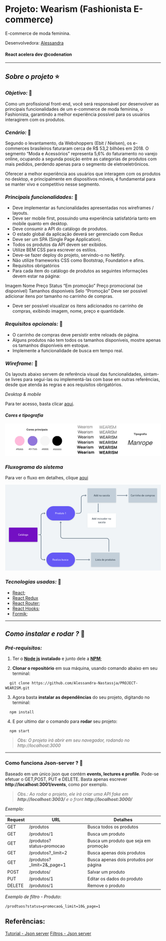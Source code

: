 # Projeto: Wearism (Fashionista E-commerce)
E-commerce de moda feminina.

Desenvolvedora:
[Alessandra](https://github.com/Alessandra-Nastassja)

#### React acelera dev @codenation 

****
## *Sobre o projeto* ⭐️

### *Objetivo:* 📌 

Como um profissional front-end, você será responsável por desenvolver as principais funcionalidades de um e-commerce de moda feminina, o Fashionista, garantindo a melhor experiência possível para os usuários interagirem com os produtos.

### *Cenário:* 📌 

Segundo o levantamento, da Webshoppers (Ebit / Nielsen), os e-commerces brasileiros faturaram cerca de R$ 53,2 bilhões em 2018. O segmento “Moda e Acessórios” representa 5,6% do faturamento no varejo online, ocupando a segunda posição entre as categorias de produtos com mais pedidos, perdendo apenas para o segmento de eletroeletrônicos.

Oferecer a melhor experiência aos usuários que interagem com os produtos no desktop, e principalmente em dispositivos móveis, é fundamental para se manter vivo e competitivo nesse segmento.

### *Principais funcionalidades:* 📌 

- Deve implementar as funcionalidades apresentadas nos wireframes / layouts.
- Deve ser mobile first, possuindo uma experiência satisfatória tanto em mobile quanto em desktop.
- Deve consumir a API do catálogo de produtos.
- O estado global da aplicação deverá ser gerenciado com Redux
- Deve ser um SPA (Single Page Application).
- Todos os produtos da API devem ser exibidos.
- Utilize BEM CSS para escrever os estilos.
- Deve-se fazer deploy do projeto, servindo-o no Netlify.
- Não utilize frameworks CSS como Bootstrap, Foundation e afins.
- Requisitos obrigatórios
- Para cada item do catálogo de produtos as seguintes informações devem estar na página:

Imagem
Nome
Preço
Status “Em promoção”
Preço promocional (se disponível)
Tamanhos disponíveis
Selo “Promoção”
Deve ser possível adicionar itens por tamanho no carrinho de compras.

- Deve ser possível visualizar os itens adicionados no carrinho de compras, exibindo imagem, nome, preço e quantidade.

### *Requisitos opcionais:* 📌 

- O carrinho de compras deve persistir entre reloads de página.
- Alguns produtos não tem todos os tamanhos disponíveis, mostre apenas os tamanhos disponíveis em estoque.
- Implemente a funcionalidade de busca em tempo real.

### *Wireframe:* 📌 

Os layouts abaixo servem de referência visual das funcionalidades, sintam-se livres para segui-las ou implementá-las com base em outras referências, desde que atenda às regras e aos requisitos obrigatórios.

*Desktop & mobile*

Para ter acesso, basta clicar [aqui](https://github.com/Alessandra-Nastassja/PROJECT-WEARISM/wiki/Wireframe).

#### *Cores e tipografia*

![](https://github.com/Alessandra-Nastassja/PROJECT-WEARISM/blob/master/wireframes/cores.jpg)

### *Fluxograma do sistema*

Para ver o fluxo em detalhes, clique [aqui](https://whimsical.com/KvoQMy6dBcFU7bABk6UYY2)

![](https://github.com/Alessandra-Nastassja/PROJECT-WEARISM/blob/master/wireframes/fluxo.png)

### *Tecnologias usadas:* 📌 

- [React](https://pt-br.reactjs.org/docs/getting-started.html);
- [React Redux](https://redux.js.org/introduction/getting-started)
- [React Router](https://reacttraining.com/react-router/web/guides/quick-start);
- [React Hooks](https://pt-br.reactjs.org/docs/hooks-intro.html);
- [Formik](https://jaredpalmer.com/formik/docs/api/formik);

****
## *Como instalar e rodar ?* 🚀
###  *Pré-requisitos:*
1. Ter o **[Node js](https://nodejs.org/en/) instalado** e junto dele a **[NPM](https://www.npmjs.com/)**;

2. **Clonar o repositório** em sua máquina, usando comando abaixo em seu terminal:

```
  git clone https://github.com/Alessandra-Nastassja/PROJECT-WEARISM.git
```

3. Agora basta **instalar as dependências** do seu projeto, digitando no terminal:

```
  npm install
```

4. E por ultimo dar o comando para **rodar** seu projeto:

```
  npm start
```

 > *Obs: O projeto irá abrir em seu navegador, rodando no http://localhost:3000*

 ****

 ### Como funciona Json-server ? 🚀

Baseado em um único json que contém **events, lectures e profile**. Pode-se efetuar o GET,POST, PUT e DELETE. Basta apenas escrever **http://localhost:3001/events**, como por exemplo.

> *Obs.: Ao rodar o projeto, ele irá criar uma API fake em **http://localhost:3003/** e o front **http://localhost:3000/***

*Exemplo:*

Request | URL | Detalhes
-- | -- | --
GET | /produtos | Busca todos os produtos
GET | /produtos/1 | Busca um produto
GET | /produtos?status=promocao | Busca um produto que seja em promoção
GET | /produtos?_limit=2 | Busca apenas dois produtos
GET | /produtos?_limit=2&_page=1 | Busca apenas dois protudos por página
POST | /produtos/ | Salvar um produto
PUT | /produtos/1 | Editar os dados do produto
DELETE | /produtos/1 | Remove o produto


*Exemplo de filtro - Produto*:

```
/prodtuos?status=promocao&_limit=10&_page=1
```

 ## Referências:

 [Tutorial - Json server](https://code.tutsplus.com/pt/tutorials/fake-rest-api-up-and-running-using-json-server--cms-27871)
 [Filtros - Json server](https://code.tutsplus.com/pt/tutorials/fake-rest-api-up-and-running-using-json-server--cms-27871)
